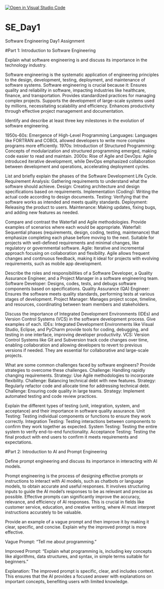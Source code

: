 [![Open in Visual Studio Code](https://classroom.github.com/assets/open-in-vscode-2e0aaae1b6195c2367325f4f02e2d04e9abb55f0b24a779b69b11b9e10269abc.svg)](https://classroom.github.com/online_ide?assignment_repo_id=16949292&assignment_repo_type=AssignmentRepo)
# SE_Day1
Software Engineering Day1 Assignment

#Part 1: Introduction to Software Engineering

Explain what software engineering is and discuss its importance in the technology industry.

Software engineering is the systematic application of engineering principles to the design, development, testing, deployment, and maintenance of software systems. 
Software engineering is crucial because it:
Ensures quality and reliability in software, impacting industries like healthcare, finance, and transportation.
Provides standardized practices for managing complex projects.
Supports the development of large-scale systems used by millions, necessitating scalability and efficiency.
Enhances productivity through effective project management and documentation.


Identify and describe at least three key milestones in the evolution of software engineering.

1950s-60s: Emergence of High-Level Programming Languages: Languages like FORTRAN and COBOL allowed developers to write more complex programs more efficiently.
1970s: Introduction of Structured Programming: Concepts of modularization and structured programming emerged, making code easier to read and maintain.
2000s: Rise of Agile and DevOps: Agile introduced iterative development, while DevOps emphasized collaboration between development and operations, accelerating deployment cycles.

List and briefly explain the phases of the Software Development Life Cycle.
Requirement Analysis: Gathering requirements to understand what the software should achieve.
Design: Creating architecture and design specifications based on requirements.
Implementation (Coding): Writing the actual code according to design documents.
Testing: Verifying that the software works as intended and meets quality standards.
Deployment: Releasing the product to users.
Maintenance: Making updates, fixing bugs, and adding new features as needed.

Compare and contrast the Waterfall and Agile methodologies. Provide examples of scenarios where each would be appropriate.
Waterfall: Sequential phases (requirements, design, coding, testing, maintenance) that emphasize completing each phase before moving to the next. Suitable for projects with well-defined requirements and minimal changes, like regulatory or governmental software.
Agile: Iterative and incremental approach focusing on collaboration and flexibility. Agile allows frequent changes and continuous feedback, making it ideal for projects with evolving requirements, such as mobile app development.

Describe the roles and responsibilities of a Software Developer, a Quality Assurance Engineer, and a Project Manager in a software engineering team.
Software Developer: Designs, codes, tests, and debugs software components based on specifications.
Quality Assurance (QA) Engineer: Ensures the software meets quality standards, performing tests at various stages of development.
Project Manager: Manages project scope, timeline, and resources, coordinating between team members and stakeholders.

Discuss the importance of Integrated Development Environments (IDEs) and Version Control Systems (VCS) in the software development process. Give examples of each.
IDEs: Integrated Development Environments like Visual Studio, Eclipse, and PyCharm provide tools for coding, debugging, and testing in one interface, improving developer productivity.
VCS: Version Control Systems like Git and Subversion track code changes over time, enabling collaboration and allowing developers to revert to previous versions if needed. They are essential for collaborative and large-scale projects.


What are some common challenges faced by software engineers? Provide strategies to overcome these challenges.
Challenge: Handling rapidly changing requirements.
Strategy: Use Agile methodologies to incorporate flexibility.
Challenge: Balancing technical debt with new features.
Strategy: Regularly refactor code and allocate time for addressing technical debt.
Challenge: Ensuring code quality in large teams.
Strategy: Implement automated testing and code review practices.

Explain the different types of testing (unit, integration, system, and acceptance) and their importance in software quality assurance.
Unit Testing: Testing individual components or functions to ensure they work correctly.
Integration Testing: Testing interactions between components to confirm they work together as expected.
System Testing: Testing the entire system to verify end-to-end functionality.
Acceptance Testing: Testing the final product with end users to confirm it meets requirements and expectations.

#Part 2: Introduction to AI and Prompt Engineering


Define prompt engineering and discuss its importance in interacting with AI models.

Prompt engineering is the process of designing effective prompts or instructions to interact with AI models, such as chatbots or language models, to obtain accurate and useful responses. It involves structuring inputs to guide the AI model’s responses to be as relevant and precise as possible.
Effective prompts can significantly improve the accuracy, relevance, and efficiency of AI responses. This is crucial in fields like customer service, education, and creative writing, where AI must interpret instructions accurately to be valuable.

Provide an example of a vague prompt and then improve it by making it clear, specific, and concise. Explain why the improved prompt is more effective.

Vague Prompt: “Tell me about programming.”

Improved Prompt: “Explain what programming is, including key concepts like algorithms, data structures, and syntax, in simple terms suitable for beginners.”

Explanation: The improved prompt is specific, clear, and includes context. This ensures that the AI provides a focused answer with explanations on important concepts, benefiting users with limited knowledge.
